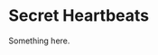 [title]: # (Secret Heartbeats)
[tags]: # (XXX)
[priority]: # (4346)
# Secret Heartbeats
Something here.
